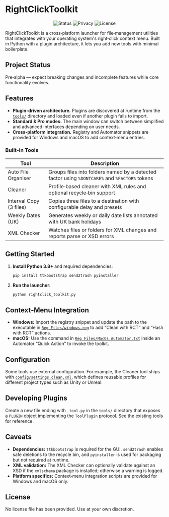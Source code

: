 # RightClickToolkit

<p align="center">
  <img alt="Status" src="https://img.shields.io/badge/status-pre--alpha-ff9800">
  <img alt="Privacy" src="https://img.shields.io/badge/privacy-offline--first-2ea44f">
  <img alt="License" src="https://img.shields.io/badge/license-unlicensed-lightgrey">
</p>

RightClickToolkit is a cross‑platform launcher for file‑management utilities that integrates with your operating system's right‑click context menu. Built in Python with a plugin architecture, it lets you add new tools with minimal boilerplate.

## Project Status

Pre‑alpha — expect breaking changes and incomplete features while core functionality evolves.

## Features

- **Plugin‑driven architecture.** Plugins are discovered at runtime from the [`tools/`](tools) directory and loaded even if another plugin fails to import.
- **Standard & Pro modes.** The main window can switch between simplified and advanced interfaces depending on user needs.
- **Cross‑platform integration.** Registry and Automator snippets are provided for Windows and macOS to add context‑menu entries.

### Built‑in Tools

| Tool | Description |
|------|-------------|
| Auto File Organiser | Groups files into folders named by a detected factor using `%DONTCARE%` and `%FACTOR%` tokens |
| Cleaner | Profile‑based cleaner with XML rules and optional recycle‑bin support |
| Interval Copy (3 files) | Copies three files to a destination with configurable delay and presets |
| Weekly Dates (UK) | Generates weekly or daily date lists annotated with UK bank holidays |
| XML Checker | Watches files or folders for XML changes and reports parse or XSD errors |

## Getting Started

1. **Install Python 3.8+** and required dependencies:
   ```bash
   pip install ttkbootstrap send2trash pyinstaller
   ```
2. **Run the launcher:**
   ```bash
   python rightclick_toolkit.py
   ```

## Context‑Menu Integration

- **Windows:** Import the registry snippet and update the path to the executable in [`Reg Files/windows.reg`](Reg%20Files/windows.reg) to add “Clean with RCT” and “Hash with RCT” actions.
- **macOS:** Use the command in [`Reg Files/MacOs.Automator.txt`](Reg%20Files/MacOs.Automator.txt) inside an Automator “Quick Action” to invoke the toolkit.

## Configuration

Some tools use external configuration. For example, the Cleaner tool ships with [`config/settings.clean.xml`](config/settings.clean.xml), which defines reusable profiles for different project types such as Unity or Unreal.

## Developing Plugins

Create a new file ending with `_tool.py` in the `tools/` directory that exposes a `PLUGIN` object implementing the `ToolPlugin` protocol. See the existing tools for reference.

## Caveats

- **Dependencies:** `ttkbootstrap` is required for the GUI. `send2trash` enables safe deletions to the recycle bin, and `pyinstaller` is used for packaging but not required at runtime.
- **XML validation:** The XML Checker can optionally validate against an XSD if the `xmlschema` package is installed; otherwise a warning is logged.
- **Platform specifics:** Context‑menu integration scripts are provided for Windows and macOS only.

## License

No license file has been provided. Use at your own discretion.

